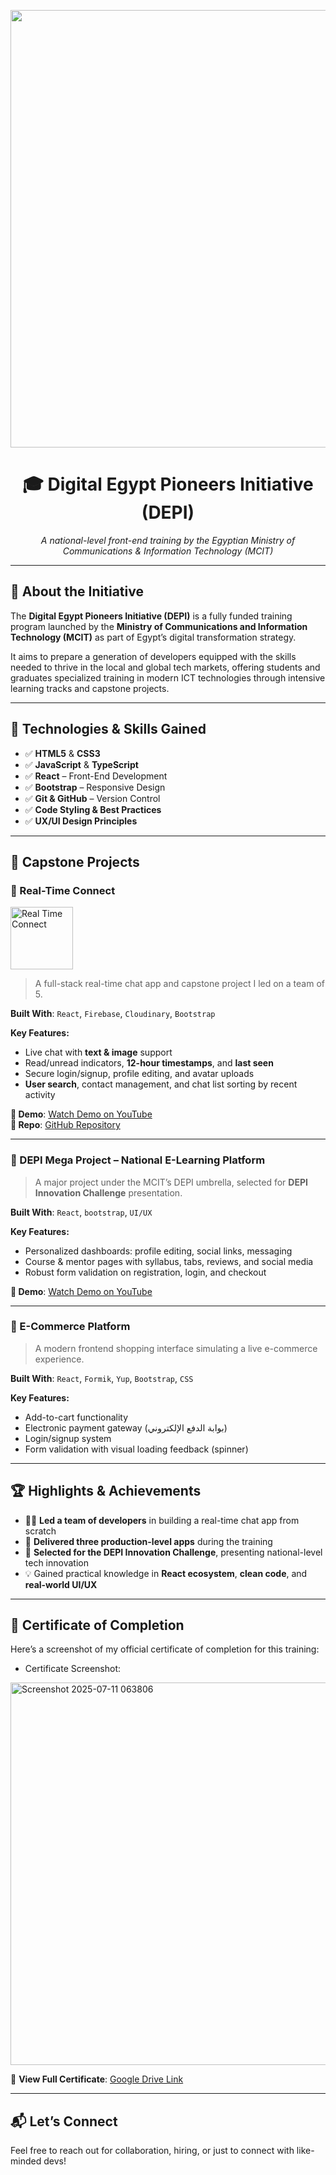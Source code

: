 <p align="center">
  <img src="https://edu.asu.edu.eg/storage/uploads/2023/Dec/news/pZbDDvWfGse7ANMq.png" width="700"/>
</p>

<h1 align="center">🎓 Digital Egypt Pioneers Initiative (DEPI)</h1>
<p align="center">
  <i>A national-level front-end training by the Egyptian Ministry of Communications & Information Technology (MCIT)</i>
</p>

---

## 📌 About the Initiative

The **Digital Egypt Pioneers Initiative (DEPI)** is a fully funded training program launched by the **Ministry of Communications and Information Technology (MCIT)** as part of Egypt’s digital transformation strategy.

It aims to prepare a generation of developers equipped with the skills needed to thrive in the local and global tech markets, offering students and graduates specialized training in modern ICT technologies through intensive learning tracks and capstone projects.

---

## 🧰 Technologies & Skills Gained

- ✅ **HTML5** & **CSS3**
- ✅ **JavaScript** & **TypeScript**
- ✅ **React** – Front-End Development
- ✅ **Bootstrap** – Responsive Design
- ✅ **Git & GitHub** – Version Control
- ✅ **Code Styling & Best Practices**
- ✅ **UX/UI Design Principles**

---

## 💼 Capstone Projects

### 🔹 Real-Time Connect
<img src="https://camo.githubusercontent.com/7e6ad33440a02567edf81f779190cfc447430e3bdf8e32f028f9b4a93043f826/68747470733a2f2f7265732e636c6f7564696e6172792e636f6d2f646c376e716765746d2f696d6167652f75706c6f61642f76313735303537383135382f6d6f787977686972657a6a366a6672656f6165372e706e67" width="100" alt="Real Time Connect"/>

> A full-stack real-time chat app and capstone project I led on a team of 5.

**Built With**: `React`, `Firebase`, `Cloudinary`, `Bootstrap`

**Key Features:**
- Live chat with **text & image** support
- Read/unread indicators, **12-hour timestamps**, and **last seen**
- Secure login/signup, profile editing, and avatar uploads
- **User search**, contact management, and chat list sorting by recent activity

**🔗 Demo**: [Watch Demo on YouTube](https://youtu.be/47YKdZ4sPJY)  
**📂 Repo**: [GitHub Repository](https://github.com/Ebeed-cs/SWD2_S1_Team2)

---

### 🔹 DEPI Mega Project – National E-Learning Platform

> A major project under the MCIT’s DEPI umbrella, selected for **DEPI Innovation Challenge** presentation.

**Built With**: `React`, `bootstrap`, `UI/UX`

**Key Features:**
- Personalized dashboards: profile editing, social links, messaging
- Course & mentor pages with syllabus, tabs, reviews, and social media
- Robust form validation on registration, login, and checkout

**🔗 Demo**: [Watch Demo on YouTube](https://youtu.be/IjNzEGBSbKM)

---

### 🔹 E-Commerce Platform

> A modern frontend shopping interface simulating a live e-commerce experience.

**Built With**: `React`, `Formik`, `Yup`, `Bootstrap`, `CSS`

**Key Features:**
- Add-to-cart functionality
- Electronic payment gateway (بوابة الدفع الإلكتروني)
- Login/signup system
- Form validation with visual loading feedback (spinner)

---

## 🏆 Highlights & Achievements

- 🧑‍💻 **Led a team of developers** in building a real-time chat app from scratch
- 🚀 **Delivered three production-level apps** during the training
- 🌟 **Selected for the DEPI Innovation Challenge**, presenting national-level tech innovation
- 💡 Gained practical knowledge in **React ecosystem**, **clean code**, and **real-world UI/UX**

---

## 📄 Certificate of Completion

Here’s a screenshot of my official certificate of completion for this training:

- Certificate Screenshot:
<img width="1089" height="612" alt="Screenshot 2025-07-11 063806" src="https://github.com/user-attachments/assets/21122aea-3ee3-4c00-bf0f-0eee0d459a4f" />


🔗 **View Full Certificate**: [Google Drive Link](https://drive.google.com/file/d/1Sg9ZzhsTVvmQA28FOK6-kWS_4_UGRWh1/view?usp=drive_link)

---

## 📬 Let’s Connect

Feel free to reach out for collaboration, hiring, or just to connect with like-minded devs!

